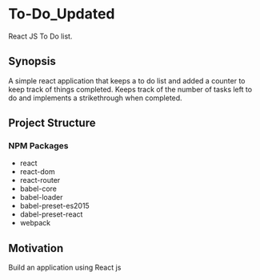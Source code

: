 # To-Do_Updated
React JS To Do list. 

## Synopsis

A simple react application that keeps a to do list and added a counter to keep track of things completed.
Keeps track of the number of tasks left to do and implements a strikethrough when completed. 

## Project Structure

### NPM Packages  

  * react
  * react-dom
  * react-router
  * babel-core
  * babel-loader
  * babel-preset-es2015
  * dabel-preset-react
  * webpack

## Motivation

Build an application using React js 

